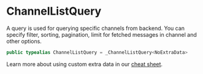# ChannelListQuery

A query is used for querying specific channels from backend.
You can specify filter, sorting, pagination, limit for fetched messages in channel and other options.

``` swift
public typealias ChannelListQuery = _ChannelListQuery<NoExtraData>
```

> 

Learn more about using custom extra data in our [cheat sheet](https://github.com/GetStream/stream-chat-swift/wiki/Cheat-Sheet#working-with-extra-data).
